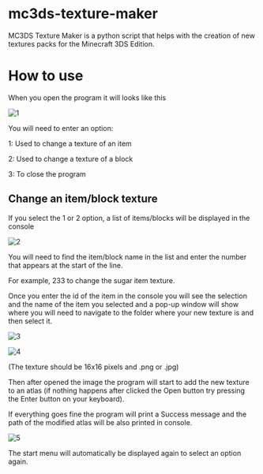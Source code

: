 # mc3ds-texture-maker
MC3DS Texture Maker is a python script that helps with the creation of new textures packs for the Minecraft 3DS Edition.

# How to use
When you open the program it will looks like this

![1](https://raw.githubusercontent.com/STBrian/mc3ds-texture-maker/main/.github/images/1.png)

You will need to enter an option:

1: Used to change a texture of an item

2: Used to change a texture of a block

3: To close the program

## Change an item/block texture
If you select the 1 or 2 option, a list of items/blocks will be displayed in the console

![2](https://raw.githubusercontent.com/STBrian/mc3ds-texture-maker/main/.github/images/2.png)

You will need to find the item/block name in the list and enter the number that appears at the start of the line. 

For example, 233 to change the sugar item texture.

Once you enter the id of the item in the console you will see the selection and the name of the item you selected and a pop-up window will show where you will need to navigate to the folder where your new texture is and then select it. 

![3](https://raw.githubusercontent.com/STBrian/mc3ds-texture-maker/main/.github/images/3.png)


![4](https://raw.githubusercontent.com/STBrian/mc3ds-texture-maker/main/.github/images/4.png)

(The texture should be 16x16 pixels and .png or .jpg)

Then after opened the image the program will start to add the new texture to an atlas (if nothing happens after clicked the Open button try pressing the Enter button on your keyboard).

If everything goes fine the program will print a Success message and the path of the modified atlas will be also printed in console.

![5](https://raw.githubusercontent.com/STBrian/mc3ds-texture-maker/main/.github/images/5.png)

The start menu will automatically be displayed again to select an option again.
